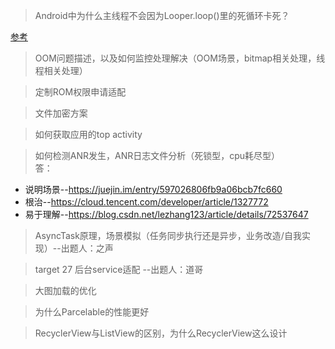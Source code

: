  > Android中为什么主线程不会因为Looper.loop()里的死循环卡死？

   [参考](https://www.zhihu.com/question/34652589/answer/59578531)

 > OOM问题描述，以及如何监控处理解决（OOM场景，bitmap相关处理，线程相关处理）

 > 定制ROM权限申请适配

 > 文件加密方案

 > 如何获取应用的top activity


 > 如何检测ANR发生，ANR日志文件分析（死锁型，cpu耗尽型）   
 答：
* 说明场景--https://juejin.im/entry/597026806fb9a06bcb7fc660
* 根治--https://cloud.tencent.com/developer/article/1327772
* 易于理解--https://blog.csdn.net/lezhang123/article/details/72537647

 > AsyncTask原理，场景模拟（任务同步执行还是异步，业务改造/自我实现）--出题人：之声

 > target 27 后台service适配 --出题人：道哥

 > 大图加载的优化

 > 为什么Parcelable的性能更好

 > RecyclerView与ListView的区别，为什么RecyclerView这么设计